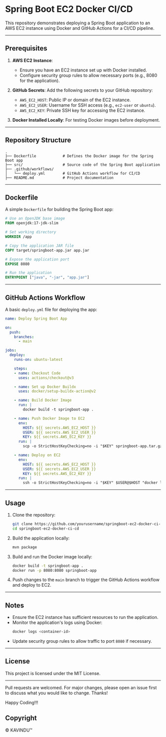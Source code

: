 # Spring Boot EC2 Docker CI/CD

This repository demonstrates deploying a Spring Boot application to an AWS EC2 instance using Docker and GitHub Actions for a CI/CD pipeline.

---

## Prerequisites

1. **AWS EC2 Instance**:
   - Ensure you have an EC2 instance set up with Docker installed.
   - Configure security group rules to allow necessary ports (e.g., 8080 for the application).

2. **GitHub Secrets**:
   Add the following secrets to your GitHub repository:
   - `AWS_EC2_HOST`: Public IP or domain of the EC2 instance.
   - `AWS_EC2_USER`: Username for SSH access (e.g., `ec2-user` or `ubuntu`).
   - `AWS_EC2_KEY`: Private SSH key for accessing the EC2 instance.

3. **Docker Installed Locally**: For testing Docker images before deployment.

---

## Repository Structure

```plaintext
.
├── Dockerfile            # Defines the Docker image for the Spring Boot app
├── src/                  # Source code of the Spring Boot application
├── .github/workflows/
│   └── deploy.yml        # GitHub Actions workflow for CI/CD
├── README.md             # Project documentation
```

---

## Dockerfile

A simple `Dockerfile` for building the Spring Boot app:

```dockerfile
# Use an OpenJDK base image
FROM openjdk:17-jdk-slim

# Set working directory
WORKDIR /app

# Copy the application JAR file
COPY target/springboot-app.jar app.jar

# Expose the application port
EXPOSE 8080

# Run the application
ENTRYPOINT ["java", "-jar", "app.jar"]
```

---

## GitHub Actions Workflow

A basic `deploy.yml` file for deploying the app:

```yaml
name: Deploy Spring Boot App

on:
  push:
    branches:
      - main

jobs:
  deploy:
    runs-on: ubuntu-latest

    steps:
    - name: Checkout Code
      uses: actions/checkout@v3

    - name: Set up Docker Buildx
      uses: docker/setup-buildx-action@v2

    - name: Build Docker Image
      run: |
        docker build -t springboot-app .

    - name: Push Docker Image to EC2
      env:
        HOST: ${{ secrets.AWS_EC2_HOST }}
        USER: ${{ secrets.AWS_EC2_USER }}
        KEY: ${{ secrets.AWS_EC2_KEY }}
      run: |
        scp -o StrictHostKeyChecking=no -i "$KEY" springboot-app.tar.gz $USER@$HOST:/home/$USER/

    - name: Deploy on EC2
      env:
        HOST: ${{ secrets.AWS_EC2_HOST }}
        USER: ${{ secrets.AWS_EC2_USER }}
        KEY: ${{ secrets.AWS_EC2_KEY }}
      run: |
        ssh -o StrictHostKeyChecking=no -i "$KEY" $USER@$HOST "docker load < springboot-app.tar.gz && docker run -d -p 8080:8080 springboot-app"
```

---

## Usage

1. Clone the repository:
   ```bash
   git clone https://github.com/yourusername/springboot-ec2-docker-ci-cd.git
   cd springboot-ec2-docker-ci-cd
   ```

2. Build the application locally:
   ```bash
   mvn package
   ```

3. Build and run the Docker image locally:
   ```bash
   docker build -t springboot-app .
   docker run -p 8080:8080 springboot-app
   ```

4. Push changes to the `main` branch to trigger the GitHub Actions workflow and deploy to EC2.

---

## Notes

- Ensure the EC2 instance has sufficient resources to run the application.
- Monitor the application's logs using Docker:
  ```bash
  docker logs <container-id>
  ```
- Update security group rules to allow traffic to port `8080` if necessary.

---

## License

This project is licensed under the MIT License.

---

Pull requests are welcomed. For major changes, please open an issue first to discuss what you would like to change. Thanks!

Happy Coding!!!

## Copyright
© KAVINDU™

